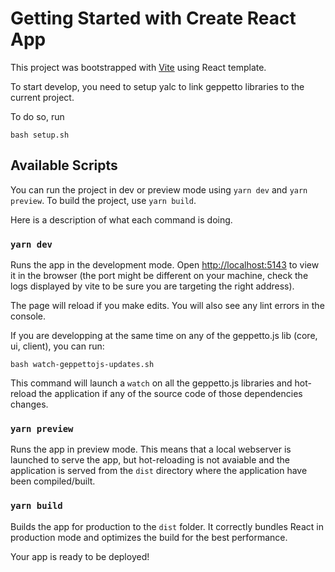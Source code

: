 # Getting Started with Create React App

This project was bootstrapped with [Vite](https://vitejs.dev/guide/) using React template.

To start develop, you need to setup yalc to link geppetto libraries to the current project.

To do so, run

```
bash setup.sh
```

## Available Scripts

You can run the project in dev or preview mode using `yarn dev` and `yarn preview`.
To build the project, use `yarn build`.

Here is a description of what each command is doing.

### `yarn dev`

Runs the app in the development mode.
Open [http://localhost:5143](http://localhost:5143) to view it in the browser (the port might be different on your machine, check the logs displayed by vite to be sure you are targeting the right address).

The page will reload if you make edits.
You will also see any lint errors in the console.

If you are developping at the same time on any of the geppetto.js lib (core, ui, client), you can run:

```
bash watch-geppettojs-updates.sh
```

This command will launch a `watch` on all the geppetto.js libraries and hot-reload the application if any of the source code of those dependencies changes.


### `yarn preview`

Runs the app in preview mode.
This means that a local webserver is launched to serve the app, but hot-reloading is not avaiable and the application is served from the `dist` directory where the application have been compiled/built.


### `yarn build`

Builds the app for production to the `dist` folder.
It correctly bundles React in production mode and optimizes the build for the best performance.

Your app is ready to be deployed!
